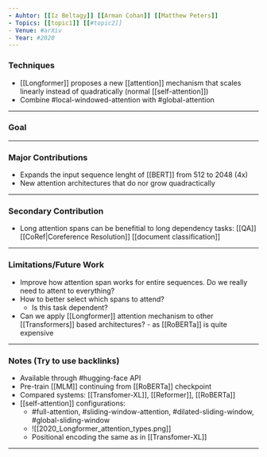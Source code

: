 ```yaml
---
- Auhtor: [[Iz Beltagy]] [[Arman Cohan]] [[Matthew Peters]]
- Topics: [[topic1]] [[#topic2]]
- Venue: #arXiv
- Year: #2020
---
```

### Techniques
- [[Longformer]] proposes a new [[attention]] mechanism that scales linearly instead of quadratically (normal [[self-attention]])
- Combine #local-windowed-attention with #global-attention
---
### Goal
---
### Major Contributions
- Expands the input sequence lenght of [[BERT]] from 512 to 2048 (4x)
- New attention architectures that do nor grow quadractically
---
### Secondary Contribution
- Long attention spans can be benefitial to long dependency tasks: [[QA]] [[CoRef|Coreference Resolution]] [[document classification]]
---
### Limitations/Future Work
- Improve how attention span works for entire sequences. Do we really need to attent to everything?
- How to better select which spans to attend?
	- Is this task dependent?
- Can we apply [[Longformer]] attention mechanism to other [[Transformers]] based architectures? - as [[RoBERTa]] is quite expensive
---
### Notes (Try to use backlinks)
- Available through #hugging-face API
- Pre-train [[MLM]] continuing from [[RoBERTa]] checkpoint
- Compared systems: [[Transfomer-XL]], [[Reformer]], [[RoBERTa]]
- [[self-attention]] configurations:
	- #full-attention, #sliding-window-attention, #dilated-sliding-window, #global-sliding-window
	- ![[2020_Longformer_attention_types.png]]
	- Positional encoding the same as in [[Transfomer-XL]]
---

